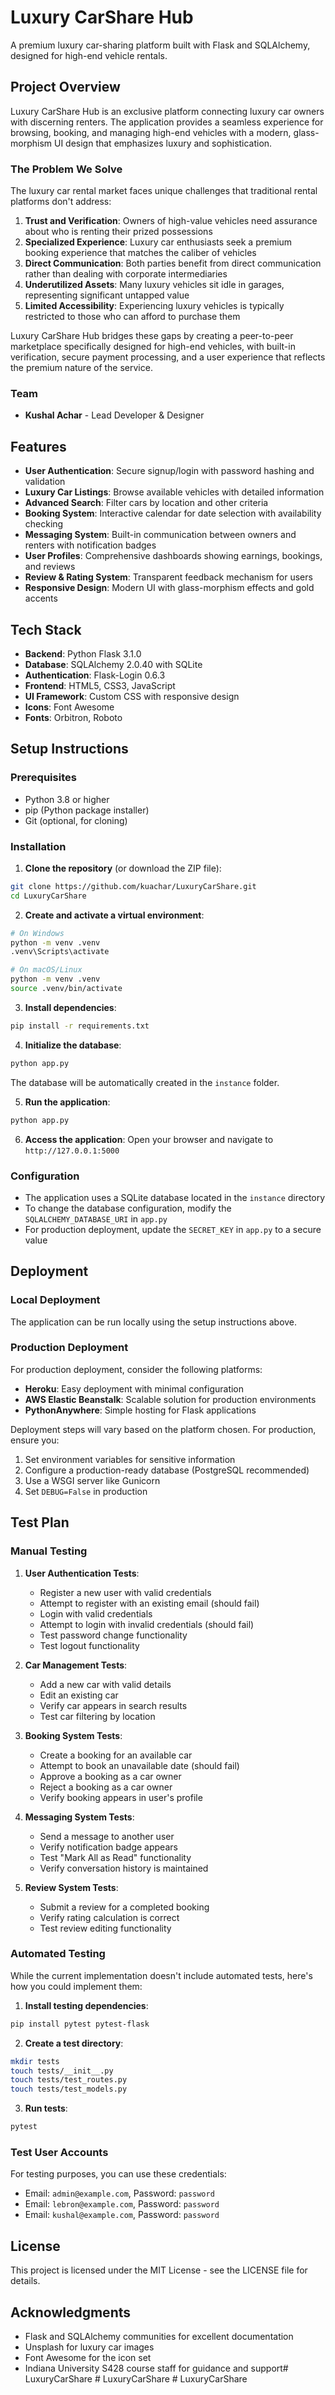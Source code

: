 # Luxury CarShare Hub

A premium luxury car-sharing platform built with Flask and SQLAlchemy, designed for high-end vehicle rentals.

## Project Overview

Luxury CarShare Hub is an exclusive platform connecting luxury car owners with discerning renters. The application provides a seamless experience for browsing, booking, and managing high-end vehicles with a modern, glass-morphism UI design that emphasizes luxury and sophistication.

### The Problem We Solve

The luxury car rental market faces unique challenges that traditional rental platforms don't address:

1. **Trust and Verification**: Owners of high-value vehicles need assurance about who is renting their prized possessions
2. **Specialized Experience**: Luxury car enthusiasts seek a premium booking experience that matches the caliber of vehicles
3. **Direct Communication**: Both parties benefit from direct communication rather than dealing with corporate intermediaries
4. **Underutilized Assets**: Many luxury vehicles sit idle in garages, representing significant untapped value
5. **Limited Accessibility**: Experiencing luxury vehicles is typically restricted to those who can afford to purchase them

Luxury CarShare Hub bridges these gaps by creating a peer-to-peer marketplace specifically designed for high-end vehicles, with built-in verification, secure payment processing, and a user experience that reflects the premium nature of the service.

### Team

- **Kushal Achar** - Lead Developer & Designer

## Features

- **User Authentication**: Secure signup/login with password hashing and validation
- **Luxury Car Listings**: Browse available vehicles with detailed information
- **Advanced Search**: Filter cars by location and other criteria
- **Booking System**: Interactive calendar for date selection with availability checking
- **Messaging System**: Built-in communication between owners and renters with notification badges
- **User Profiles**: Comprehensive dashboards showing earnings, bookings, and reviews
- **Review & Rating System**: Transparent feedback mechanism for users
- **Responsive Design**: Modern UI with glass-morphism effects and gold accents

## Tech Stack

- **Backend**: Python Flask 3.1.0
- **Database**: SQLAlchemy 2.0.40 with SQLite
- **Authentication**: Flask-Login 0.6.3
- **Frontend**: HTML5, CSS3, JavaScript
- **UI Framework**: Custom CSS with responsive design
- **Icons**: Font Awesome
- **Fonts**: Orbitron, Roboto

## Setup Instructions

### Prerequisites

- Python 3.8 or higher
- pip (Python package installer)
- Git (optional, for cloning)

### Installation

1. **Clone the repository** (or download the ZIP file):
```bash
git clone https://github.com/kuachar/LuxuryCarShare.git
cd LuxuryCarShare
```

2. **Create and activate a virtual environment**:
```bash
# On Windows
python -m venv .venv
.venv\Scripts\activate

# On macOS/Linux
python -m venv .venv
source .venv/bin/activate
```

3. **Install dependencies**:
```bash
pip install -r requirements.txt
```

4. **Initialize the database**:
```bash
python app.py
```
The database will be automatically created in the `instance` folder.

5. **Run the application**:
```bash
python app.py
```

6. **Access the application**:
Open your browser and navigate to `http://127.0.0.1:5000`

### Configuration

- The application uses a SQLite database located in the `instance` directory
- To change the database configuration, modify the `SQLALCHEMY_DATABASE_URI` in `app.py`
- For production deployment, update the `SECRET_KEY` in `app.py` to a secure value

## Deployment

### Local Deployment

The application can be run locally using the setup instructions above.

### Production Deployment

For production deployment, consider the following platforms:

- **Heroku**: Easy deployment with minimal configuration
- **AWS Elastic Beanstalk**: Scalable solution for production environments
- **PythonAnywhere**: Simple hosting for Flask applications

Deployment steps will vary based on the platform chosen. For production, ensure you:

1. Set environment variables for sensitive information
2. Configure a production-ready database (PostgreSQL recommended)
3. Use a WSGI server like Gunicorn
4. Set `DEBUG=False` in production

## Test Plan

### Manual Testing

1. **User Authentication Tests**:
   - Register a new user with valid credentials
   - Attempt to register with an existing email (should fail)
   - Login with valid credentials
   - Attempt to login with invalid credentials (should fail)
   - Test password change functionality
   - Test logout functionality

2. **Car Management Tests**:
   - Add a new car with valid details
   - Edit an existing car
   - Verify car appears in search results
   - Test car filtering by location

3. **Booking System Tests**:
   - Create a booking for an available car
   - Attempt to book an unavailable date (should fail)
   - Approve a booking as a car owner
   - Reject a booking as a car owner
   - Verify booking appears in user's profile

4. **Messaging System Tests**:
   - Send a message to another user
   - Verify notification badge appears
   - Test "Mark All as Read" functionality
   - Verify conversation history is maintained

5. **Review System Tests**:
   - Submit a review for a completed booking
   - Verify rating calculation is correct
   - Test review editing functionality

### Automated Testing

While the current implementation doesn't include automated tests, here's how you could implement them:

1. **Install testing dependencies**:
```bash
pip install pytest pytest-flask
```

2. **Create a test directory**:
```bash
mkdir tests
touch tests/__init__.py
touch tests/test_routes.py
touch tests/test_models.py
```

3. **Run tests**:
```bash
pytest
```

### Test User Accounts

For testing purposes, you can use these credentials:
- Email: `admin@example.com`, Password: `password`
- Email: `lebron@example.com`, Password: `password`
- Email: `kushal@example.com`, Password: `password`

## License

This project is licensed under the MIT License - see the LICENSE file for details.

## Acknowledgments

- Flask and SQLAlchemy communities for excellent documentation
- Unsplash for luxury car images
- Font Awesome for the icon set
- Indiana University S428 course staff for guidance and support#   L u x u r y C a r S h a r e 
 
 #   L u x u r y C a r S h a r e 
 
 #   L u x u r y C a r S h a r e 
 
 
